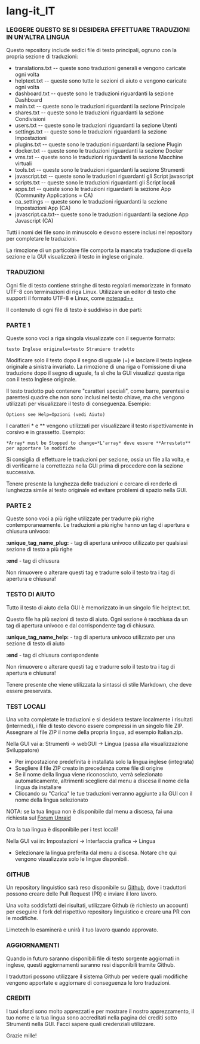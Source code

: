 # lang-it_IT

### LEGGERE QUESTO SE SI DESIDERA EFFETTUARE TRADUZIONI IN UN'ALTRA LINGUA

Questo repository include sedici file di testo principali, ognuno con la propria sezione di traduzioni:

- translations.txt -- queste sono traduzioni generali e vengono caricate ogni volta
- helptext.txt     -- queste sono tutte le sezioni di aiuto e vengono caricate ogni volta
- dashboard.txt    -- queste sono le traduzioni riguardanti la sezione Dashboard
- main.txt         -- queste sono le traduzioni riguardanti la sezione Principale
- shares.txt       -- queste sono le traduzioni riguardanti la sezione Condivisioni
- users.txt        -- queste sono le traduzioni riguardanti la sezione Utenti
- settings.txt     -- queste sono le traduzioni riguardanti la sezione Impostazioni
- plugins.txt      -- queste sono le traduzioni riguardanti la sezione Plugin
- docker.txt       -- queste sono le traduzioni riguardanti la sezione Docker
- vms.txt          -- queste sono le traduzioni riguardanti la sezione Macchine virtuali
- tools.txt        -- queste sono le traduzioni riguardanti la sezione Strumenti
- javascript.txt   -- queste sono le traduzioni riguardanti gli Script javascript
- scripts.txt      -- queste sono le traduzioni riguardanti gli Script locali
- apps.txt         -- queste sono le traduzioni riguardanti la sezione App (Community Applications = CA)
- ca_settings      -- queste sono le traduzioni riguardanti la sezione Impostazioni App (CA)
- javascript.ca.txt-- queste sono le traduzioni riguardanti la sezione App Javascript (CA)

Tutti i nomi dei file sono in minuscolo e devono essere inclusi nel repository per completare le traduzioni.

La rimozione di un particolare file comporta la mancata traduzione di quella sezione e la GUI visualizzerà il testo in inglese originale.

### TRADUZIONI

Ogni file di testo contiene stringhe di testo regolari memorizzate in formato UTF-8 con terminazioni di riga Linux.
Utilizzare un editor di testo che supporti il formato UTF-8 e Linux, come [notepad++](https://notepad-plus-plus.org/downloads)

Il contenuto di ogni file di testo è suddiviso in due parti:

### PARTE 1

Queste sono voci a riga singola visualizzate con il seguente formato:

`testo Inglese originale=testo Straniero tradotto`

Modificare solo il testo dopo il segno di uguale (=) e lasciare il testo inglese originale a sinistra invariato.
La rimozione di una riga o l'omissione di una traduzione dopo il segno di uguale, fa sì che la GUI visualizzi questa riga con il testo Inglese originale.

Il testo tradotto può contenere "caratteri speciali", come barre, parentesi o parentesi quadre che non sono inclusi nel testo chiave,
ma che vengono utilizzati per visualizzare il testo di conseguenza. Esempio:

`Options see Help=Opzioni (vedi Aiuto)`

I caratteri \* e \*\* vengono utilizzati per visualizzare il testo rispettivamente in corsivo e in grassetto. Esempio:

`*Array* must be Stopped to change=*L'array* deve essere **Arrestato** per apportare le modifiche`

Si consiglia di effettuare le traduzioni per sezione, ossia un file alla volta, e di verificarne la correttezza nella GUI
prima di procedere con la sezione successiva.

Tenere presente la lunghezza delle traduzioni e cercare di renderle di lunghezza simile al testo originale ed evitare problemi di spazio nella GUI.

### PARTE 2

Queste sono voci a più righe utilizzate per tradurre più righe contemporaneamente.
Le traduzioni a più righe hanno un tag di apertura e chiusura univoco:

**:unique_tag_name_plug:** - tag di apertura univoco utilizzato per qualsiasi sezione di testo a più righe

**:end**    - tag di chiusura

Non rimuovere o alterare questi tag e tradurre solo il testo tra i tag di apertura e chiusura!

### TESTO DI AIUTO

Tutto il testo di aiuto della GUI è memorizzato in un singolo file helptext.txt.

Questo file ha più sezioni di testo di aiuto. Ogni sezione è racchiusa da un tag di apertura univoco e dal corrispondente tag di chiusura.

**:unique_tag_name_help:** - tag di apertura univoco utilizzato per una sezione di testo di aiuto

**:end**    - tag di chiusura corrispondente

Non rimuovere o alterare questi tag e tradurre solo il testo tra i tag di apertura e chiusura!

Tenere presente che viene utilizzata la sintassi di stile Markdown, che deve essere preservata.

### TEST LOCALI

Una volta completate le traduzioni e si desidera testare localmente i risultati (intermedi), i file di testo devono essere compressi in un singolo file ZIP.
Assegnare al file ZIP il nome della propria lingua, ad esempio Italian.zip.

Nella GUI vai a: Strumenti -> webGUI -> Lingua (passa alla visualizzazione Sviluppatore)

- Per impostazione predefinita è installata solo la lingua inglese (integrata)
- Scegliere il file ZIP creato in precedenza come file di origine
- Se il nome della lingua viene riconosciuto, verrà selezionato automaticamente, altrimenti scegliere dal menu a discesa il nome della lingua da installare
- Cliccando su "Carica" le tue traduzioni verranno aggiunte alla GUI con il nome della lingua selezionato

NOTA: se la tua lingua non è disponibile dal menu a discesa, fai una richiesta sul [Forum Unraid](https://forums.unraid.net/forum/75-multi-language-section/)

Ora la tua lingua è disponibile per i test locali!

Nella GUI vai in: Impostazioni -> Interfaccia grafica -> Lingua

- Selezionare la lingua preferita dal menu a discesa. Notare che qui vengono visualizzate solo le lingue disponibili.

### GITHUB

Un repository linguistico sarà reso disponibile su [Github](https://github.com/unraid), dove i traduttori possono creare delle Pull Request (PR) e inviare il loro lavoro.

Una volta soddisfatti dei risultati, utilizzare Github (è richiesto un account) per eseguire il fork del rispettivo repository linguistico e creare una PR con le modifiche.

Limetech lo esaminerà e unirà il tuo lavoro quando approvato.

### AGGIORNAMENTI

Quando in futuro saranno disponibili file di testo sorgente aggiornati in inglese, questi aggiornamenti saranno resi disponibili tramite Github.

I traduttori possono utilizzare il sistema Github per vedere quali modifiche vengono apportate e aggiornare di conseguenza le loro traduzioni.

### CREDITI

I tuoi sforzi sono molto apprezzati e per mostrare il nostro apprezzamento, il tuo nome e la tua lingua sono accreditati nella pagina dei crediti sotto Strumenti nella GUI.
Facci sapere quali credenziali utilizzare.

Grazie mille!
